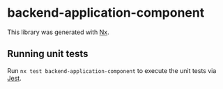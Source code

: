 # backend-application-component

This library was generated with [Nx](https://nx.dev).

## Running unit tests

Run `nx test backend-application-component` to execute the unit tests via [Jest](https://jestjs.io).
